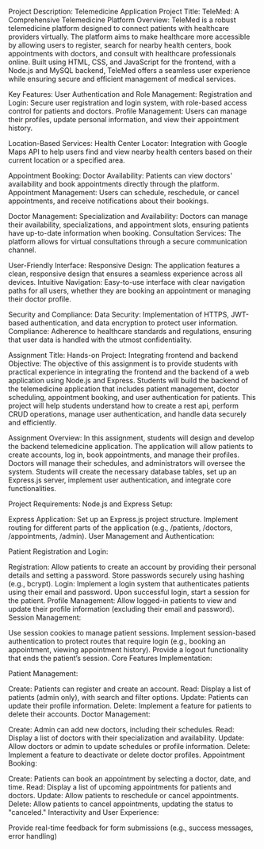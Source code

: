 Project Description: Telemedicine Application
Project Title: TeleMed: A Comprehensive Telemedicine Platform
Overview: TeleMed is a robust telemedicine platform designed to connect patients with healthcare providers virtually. The platform aims to make healthcare more accessible by allowing users to register, search for nearby health centers, book appointments with doctors, and consult with healthcare professionals online. Built using HTML, CSS, and JavaScript for the frontend, with a Node.js and MySQL backend, TeleMed offers a seamless user experience while ensuring secure and efficient management of medical services.

Key Features:
User Authentication and Role Management:
Registration and Login: Secure user registration and login system, with role-based access control for patients and doctors. Profile Management: Users can manage their profiles, update personal information, and view their appointment history.

Location-Based Services:
Health Center Locator: Integration with Google Maps API to help users find and view nearby health centers based on their current location or a specified area.

Appointment Booking:
Doctor Availability: Patients can view doctors' availability and book appointments directly through the platform. Appointment Management: Users can schedule, reschedule, or cancel appointments, and receive notifications about their bookings.

Doctor Management:
Specialization and Availability: Doctors can manage their availability, specializations, and appointment slots, ensuring patients have up-to-date information when booking. Consultation Services: The platform allows for virtual consultations through a secure communication channel.

User-Friendly Interface:
Responsive Design: The application features a clean, responsive design that ensures a seamless experience across all devices. Intuitive Navigation: Easy-to-use interface with clear navigation paths for all users, whether they are booking an appointment or managing their doctor profile.

Security and Compliance:
Data Security: Implementation of HTTPS, JWT-based authentication, and data encryption to protect user information. Compliance: Adherence to healthcare standards and regulations, ensuring that user data is handled with the utmost confidentiality.

Assignment Title: Hands-on Project: Integrating frontend and backend
Objective:
The objective of this assignment is to provide students with practical experience in integrating the frontend and the backend of a web application using Node.js and Express. Students will build the backend of the telemedicine application that includes patient management, doctor scheduling, appointment booking, and user authentication for patients. This project will help students understand how to create a rest api, perform CRUD operations, manage user authentication, and handle data securely and efficiently.

Assignment Overview:
In this assignment, students will design and develop the backend telemedicine application. The application will allow patients to create accounts, log in, book appointments, and manage their profiles. Doctors will manage their schedules, and administrators will oversee the system. Students will create the necessary database tables, set up an Express.js server, implement user authentication, and integrate core functionalities.

Project Requirements:
Node.js and Express Setup:

Express Application:
Set up an Express.js project structure.
Implement routing for different parts of the application (e.g., /patients, /doctors, /appointments, /admin).
User Management and Authentication:

Patient Registration and Login:

Registration: Allow patients to create an account by providing their personal details and setting a password. Store passwords securely using hashing (e.g., bcrypt).
Login: Implement a login system that authenticates patients using their email and password. Upon successful login, start a session for the patient.
Profile Management: Allow logged-in patients to view and update their profile information (excluding their email and password).
Session Management:

Use session cookies to manage patient sessions.
Implement session-based authentication to protect routes that require login (e.g., booking an appointment, viewing appointment history).
Provide a logout functionality that ends the patient’s session.
Core Features Implementation:

Patient Management:

Create: Patients can register and create an account.
Read: Display a list of patients (admin only), with search and filter options.
Update: Patients can update their profile information.
Delete: Implement a feature for patients to delete their accounts.
Doctor Management:

Create: Admin can add new doctors, including their schedules.
Read: Display a list of doctors with their specialization and availability.
Update: Allow doctors or admin to update schedules or profile information.
Delete: Implement a feature to deactivate or delete doctor profiles.
Appointment Booking:

Create: Patients can book an appointment by selecting a doctor, date, and time.
Read: Display a list of upcoming appointments for patients and doctors.
Update: Allow patients to reschedule or cancel appointments.
Delete: Allow patients to cancel appointments, updating the status to "canceled."
Interactivity and User Experience:

Provide real-time feedback for form submissions (e.g., success messages, error handling)
